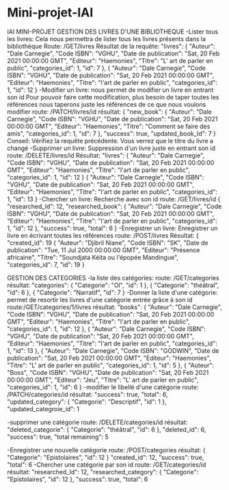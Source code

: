 # Mini-projet-IAI
IAI MINI-PROJET GESTION DES LIVRES D'UNE BIBLIOTHEQUE
-Lister tous les livres: Cela nous permettra de lister tous les livres présents dans la bibliothèque
Route: /GET/livres
Résultat de la requête:
 "livres": 
        {
            "Auteur": "Dale Carnegie",
            "Code ISBN": "VGHU",
            "Date de publication": "Sat, 20 Feb 2021 00:00:00 GMT",
            "Editeur": "Haemonies",
            "Titre": "L' art de parler en public",
            "categories_id": 1,
            "id": 7
        },
        {
            "Auteur": "Dale Carnegie",
            "Code ISBN": "VGHU",
            "Date de publication": "Sat, 20 Feb 2021 00:00:00 GMT",
            "Editeur": "Haemonies",
            "Titre": "l'art de parler en public",
            "categories_id": 1,
            "id": 12
        }
-Modifier un livre: nous permet de modifier un livre en entrant son id
Pour pouvoir faire cette modification, plus besoin de taper toutes les références
nous taperons juste les références de ce que nous voulons modifier
route: /PATCH/livres/id
résultat:
{
    "new_book": {
        "Auteur": "Dale Carnegie",
        "Code ISBN": "VGHU",
        "Date de publication": "Sat, 20 Feb 2021 00:00:00 GMT",
        "Editeur": "Haemonies",
        "Titre": "Comment se faire des amis",
        "categories_id": 1,
        "id": 7
    },
    "success": true,
    "updated_book_Id": 7
} 
Conseil: Vérifiez la requête précédente. Vous verrez que le titre du livre a changé
-Supprimer un livre: Suppression d'un livre juste en entrant son id
route: /DELETE/livres/id
Résultat:
"livres": 
        {
            "Auteur": "Dale Carnegie",
            "Code ISBN": "VGHU",
            "Date de publication": "Sat, 20 Feb 2021 00:00:00 GMT",
            "Editeur": "Haemonies",
            "Titre": "l'art de parler en public",
            "categories_id": 1,
            "id": 12
        }
       {
            "Auteur": "Dale Carnegie",
            "Code ISBN": "VGHU",
            "Date de publication": "Sat, 20 Feb 2021 00:00:00 GMT",
            "Editeur": "Haemonies",
            "Titre": "l'art de parler en public",
            "categories_id": 1,
            "id": 13
        }
-Chercher un livre: Recherche avec son id
route: /GET/livres/id
{
    "researched_Id": 12,
    "researched_book": {
        "Auteur": "Dale Carnegie",
        "Code ISBN": "VGHU",
        "Date de publication": "Sat, 20 Feb 2021 00:00:00 GMT",
        "Editeur": "Haemonies",
        "Titre": "l'art de parler en public",
        "categories_id": 1,
        "id": 12
    },
    "success": true,
    "total": 6
}
-Enregistrer un livre: Enregistrer un livre en écrivant toutes les références
route: /POST/livres
Résultat:
{
    "created_id": 19
        {
            "Auteur": "Djibril Niane",
            "Code ISBN": "SK",
            "Date de publication": "Tue, 11 Jul 2000 00:00:00 GMT",
            "Editeur": "Présence africaine",
            "Titre": "Soundjata Kéita ou l'épopée Mandingue",
            "categories_id": 7,
            "id": 19
        }

GESTION DES CATEGORIES
-la liste des catégories: 
route: /GET/categories
résultat:
"categories": 
        {
            "Categorie": "Ol",
            "id": 1
        },
        {
            "Categorie": "théâtral",
            "id": 6
        },
        {
            "Categorie": "Narratif",
            "id": 7
        }
-Donner la liste d'une catégorie: permet de resortir les livres d'une catégorie entrée grâce à son id
route:/GET/categories/1/livres
résultat:
"books": 
        {
            "Auteur": "Dale Carnegie",
            "Code ISBN": "VGHU",
            "Date de publication": "Sat, 20 Feb 2021 00:00:00 GMT",
            "Editeur": "Haemonies",
            "Titre": "l'art de parler en public",
            "categories_id": 1,
            "id": 12
        },
        {
            "Auteur": "Dale Carnegie",
            "Code ISBN": "VGHU",
            "Date de publication": "Sat, 20 Feb 2021 00:00:00 GMT",
            "Editeur": "Haemonies",
            "Titre": "l'art de parler en public",
            "categories_id": 1,
            "id": 13
        },
        {
            "Auteur": "Dale Carnegie",
            "Code ISBN": "GODWIN",
            "Date de publication": "Sat, 20 Feb 2021 00:00:00 GMT",
            "Editeur": "Haemonies",
            "Titre": "L' art de parler en public",
            "categories_id": 1,
            "id": 5
        },
        {
            "Auteur": "Boss",
            "Code ISBN": "VGHU",
            "Date de publication": "Sat, 20 Feb 2021 00:00:00 GMT",
            "Editeur": "Jeu",
            "Titre": "L' art de parler en public",
            "categories_id": 1,
            "id": 6
        }
-modifier le libellé d'une catégorie
route: /PATCH/categories/id
résultat:
"success": true,
    "total": 6,
    "updated_category": {
        "Categorie": "Descriptif",
        "id": 1
    },
    "updated_categroie_id": 1

-supprimer une catégorie
route: /DELETE/categories/id
résultat:
"deleted_categorie": {
        "Categorie": "théâtral",
        "id": 6
    },
    "deleted_id": 6,
    "success": true,
    "total remaining": 5

-Enregistrer une nouvelle catégorie
route: /POST/categories
résultat:
       {
            "Categorie": "Epistolaires",
            "id": 12
        }
    "created_id": 12,
    "success": true,
    "total": 6
-Chercher une catégorie par son id
route: /GET/categories/id
résultat:
"researched_Id": 12,
    "researched_category": {
        "Categorie": "Epistolaires",
        "id": 12
    },
    "success": true,
    "total": 6

